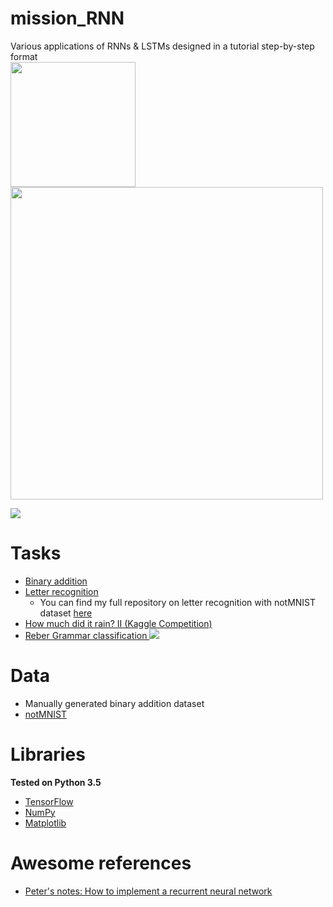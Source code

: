 # mission_RNN
Various applications of RNNs &amp; LSTMs designed in a tutorial step-by-step format
</br>
<img src="https://upload.wikimedia.org/wikipedia/commons/thumb/1/11/TensorFlowLogo.svg/2000px-TensorFlowLogo.svg.png" width=200>
<img src="https://upload.wikimedia.org/wikipedia/commons/thumb/5/53/Peephole_Long_Short-Term_Memory.svg/2000px-Peephole_Long_Short-Term_Memory.svg.png" width=500>

<img src="https://upload.wikimedia.org/wikipedia/commons/b/b5/Recurrent_neural_network_unfold.svg">

# Tasks
- <a href="https://github.com/AmmarRashed/LSTM4fun/blob/master/binary_addition.ipynb">Binary addition</a>
- <a href="https://github.com/AmmarRashed/LSTM4fun/blob/master/letter_recognition.ipynb">Letter recognition</a>
    - You can find my full repository on letter recognition with notMNIST dataset <a href="https://github.com/AmmarRashed/notMNIST"> here</a>
- <a href="http://nbviewer.jupyter.org/github/AmmarRashed/mission_RNN/blob/master/How%20much%20did%20it%20rain/models.ipynb"> How much did it rain? II (Kaggle Competition)</a>
- <a href="https://github.com/AmmarRashed/mission_RNN/blob/master/Reber%20Grammar.ipynb">Reber Grammar classification
<img src="https://github.com/AmmarRashed/mission_RNN/raw/a1a670928becd35de1952b1db0707ee0b161b9b5/misc/embedded.gif"></a>

# Data
- Manually generated binary addition dataset
- <a href="http://yaroslavvb.com/upload/notMNIST/"> notMNIST </a>

# Libraries
**Tested on Python 3.5**

- <a href="https://www.tensorflow.org/"> TensorFlow </a>
- <a href="http://www.numpy.org/"> NumPy </a>
- <a href="https://matplotlib.org/"> Matplotlib</a>

# Awesome references

- <a href="http://peterroelants.github.io/posts/rnn_implementation_part02/">
    Peter's notes: How to implement a recurrent neural network
</a>
